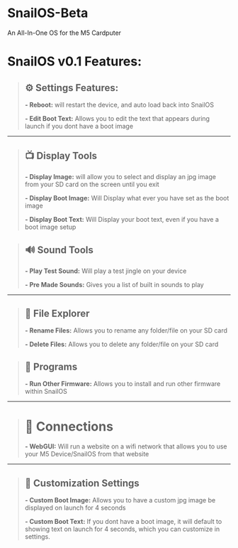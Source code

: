 # SnailOS-Beta
An All-In-One OS for the M5 Cardputer

# SnailOS v0.1 Features:

> ## :gear: Settings Features:
> 
> **- Reboot:** will restart the device, and auto load back into SnailOS 
> 
> **- Edit Boot Text:** Allows you to edit the text that appears during launch if you dont have a boot image

-----------------------------------

> ## :tv: Display Tools
> 
> **- Display Image:** will allow you to select and display an jpg image from your SD card on the screen until you exit
> 
> **- Display Boot Image:** Will Display what ever you have set as the boot image
> 
> **- Display Boot Text:** Will Display your boot text, even if you have a boot image setup

> ## :loud_sound: Sound Tools
> 
> **- Play Test Sound:** Will play a test jingle on your device
> 
> **- Pre Made Sounds:** Gives you a list of built in sounds to play

-----------------------------------

> ## :open_file_folder: File Explorer
> 
> **- Rename Files:** Allows you to rename any folder/file on your SD card
> 
> **- Delete Files:** Allows you to delete any folder/file on your SD card

> ## :minidisc: Programs
> 
> **- Run Other Firmware:** Allows you to install and run other firmware within SnailOS

-----------------------------------

> # :wireless: Connections
> 
> **- WebGUI:** Will run a website on a wifi network that allows you to use your M5 Device/SnailOS from that website

-----------------------------------

> ## :art: Customization Settings
> **- Custom Boot Image:** Allows you to have a custom jpg image be displayed on launch for 4 seconds
> 
> **- Custom Boot Text:** If you dont have a boot image, it will default to showing text on launch for 4 seconds, which you can customize in settings.
